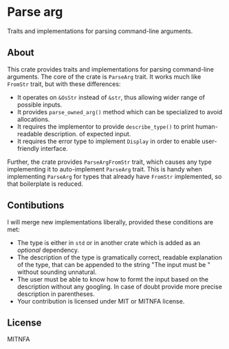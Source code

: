 Parse arg
=========

Traits and implementations for parsing command-line arguments.

About
-----

This crate provides traits and implementations for parsing command-line arguments.
The core of the crate is `ParseArg` trait. It works much like `FromStr` trait, but with
these differences:

* It operates on `&OsStr` instead of `&str`, thus allowing wider range of possible inputs.
* It provides `parse_owned_arg()` method which can be specialized to avoid allocations.
* It requires the implementor to provide `describe_type()` to print human-readable description.
  of expected input.
* It requires the error type to implement `Display` in order to enable user-friendly interface.

Further, the crate provides `ParseArgFromStr` trait, which causes any type implementing it to
auto-implement `ParseArg` trait. This is handy when implementing `ParseArg` for types that
already have `FromStr` implemented, so that boilerplate is reduced.

Contibutions
------------

I will merge new implementations liberally, provided these conditions are met:

* The type is either in `std` or in another crate which is added as an *optional* dependency.
* The description of the type is gramatically correct, readable explanation of the type, that
  can be appended to the string "The input must be " without sounding unnatural.
* The user must be able to know how to formt the input based on the description without any
  googling. In case of doubt provide more precise description in parentheses.
* Your contribution is licensed under MIT or MITNFA license.

License
-------

MITNFA
